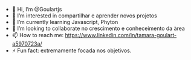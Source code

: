 - 👋 Hi, I’m @Goulartjs
- 👀 I’m interested in compartilhar e aprender novos projetos 
- 🌱 I’m currently learning Javascript, Phyton 
- 💞️ I’m looking to collaborate  no crescimento e conheceimento da àrea 
- 📫 How to reach me: https://www.linkedin.com/in/tamara-goulart-a5970723a/
- ⚡ Fun fact: extremamente focada nos objetivos.

<!---
Goulartjs/Goulartjs is a ✨ special ✨ repository because its `README.md` (this file) appears on your GitHub profile.
You can click the Preview link to take a look at your changes.
--->
